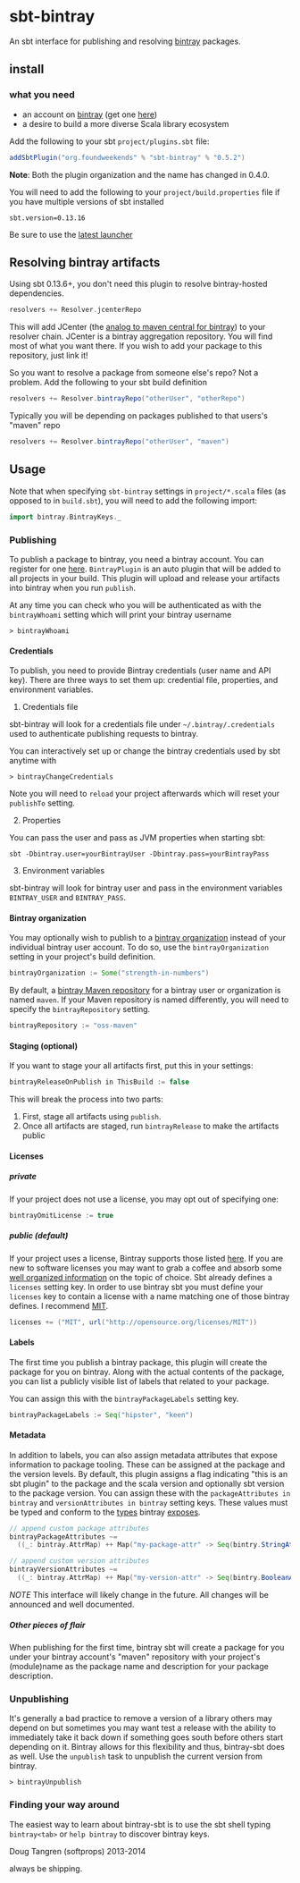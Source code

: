 # sbt-bintray

An sbt interface for publishing and resolving [bintray](https://bintray.com) packages.

## install

### what you need

- an account on [bintray](https://bintray.com) (get one [here](https://bintray.com/signup/index))
- a desire to build a more diverse Scala library ecosystem

Add the following to your sbt `project/plugins.sbt` file:

```scala
addSbtPlugin("org.foundweekends" % "sbt-bintray" % "0.5.2")
```

**Note**: Both the plugin organization and the name has changed in 0.4.0.

You will need to add the following to your `project/build.properties` file if you have multiple versions of sbt installed

    sbt.version=0.13.16

Be sure to use the [latest launcher](http://www.scala-sbt.org/download.html)

## Resolving bintray artifacts

Using sbt 0.13.6+, you don't need this plugin to resolve bintray-hosted dependencies.

```scala
resolvers += Resolver.jcenterRepo
```

This will add JCenter (the [analog to maven central for bintray](https://bintray.com/bintray/jcenter)) to your resolver chain. JCenter is a bintray aggregation repository. You will find most of what you want there. If you wish to add your package to this repository, just link it!

So you want to resolve a package from someone else's repo? Not a problem. Add the following to your sbt build definition

```scala
resolvers += Resolver.bintrayRepo("otherUser", "otherRepo")
```

Typically you will be depending on packages published to that users's "maven" repo

```scala
resolvers += Resolver.bintrayRepo("otherUser", "maven")
```

## Usage

Note that when specifying `sbt-bintray` settings in `project/*.scala` files (as opposed to in `build.sbt`), you will need to add the following import:

```scala
import bintray.BintrayKeys._
```

### Publishing

To publish a package to bintray, you need a bintray account. You can register for one [here](https://bintray.com/signup/index). 
`BintrayPlugin` is an auto plugin that will be added to all projects in your build.
This plugin will upload and release your artifacts into bintray when you run `publish`.

At any time you can check who you will be authenticated as with the `bintrayWhoami` setting which will print your bintray username

    > bintrayWhoami

#### Credentials

To publish, you need to provide Bintray credentials (user name and API key). There are three ways to set them up: credential file, properties, and environment variables.

1. Credentials file

sbt-bintray will look for a credentials file under `~/.bintray/.credentials` used to authenticate publishing requests to bintray.

You can interactively set up or change the bintray credentials used by sbt anytime with

    > bintrayChangeCredentials

Note you will need to `reload` your project afterwards which will reset your `publishTo` setting.


2.  Properties

You can pass the user and pass as JVM properties when starting sbt:

    sbt -Dbintray.user=yourBintrayUser -Dbintray.pass=yourBintrayPass
    
3. Environment variables

sbt-bintray will look for bintray user and pass in the environment variables `BINTRAY_USER` and  `BINTRAY_PASS`.

#### Bintray organization

You may optionally wish to publish to a [bintray organization](https://bintray.com/docs/usermanual/interacting/interacting_bintrayorganizations.html)
instead of your individual bintray user account. To do so, use the `bintrayOrganization` setting in your project's build definition.

```scala
bintrayOrganization := Some("strength-in-numbers")
```

By default, a [bintray Maven repository](https://bintray.com/docs/usermanual/uploads/uploads_yourrepositories.html) for a bintray user or
organization is named `maven`.  If your Maven repository is named differently, you will need to specify the `bintrayRepository` setting.

```scala
bintrayRepository := "oss-maven"
```

#### Staging (optional)

If you want to stage your all artifacts first, put this in your settings:

```scala
bintrayReleaseOnPublish in ThisBuild := false
```

This will break the process into two parts:

1. First, stage all artifacts using `publish`.
2. Once all artifacts are staged, run `bintrayRelease` to make the artifacts public

#### Licenses
##### private
If your project does not use a license, you may opt out of specifying one:
```scala
bintrayOmitLicense := true
```
##### public (default)
If your project uses a license, Bintray supports those listed [here](https://bintray.com/docs/api/#_footnote_1). If you are new to software licenses you may
want to grab a coffee and absorb some [well organized information](http://choosealicense.com/) on the topic of choice.
Sbt already defines a `licenses` setting key. In order to use bintray sbt you must define your `licenses` key to contain a license with a name matching
one of those bintray defines. I recommend [MIT](http://choosealicense.com/licenses/mit/).


```scala
licenses += ("MIT", url("http://opensource.org/licenses/MIT"))
```

#### Labels

The first time you publish a bintray package, this plugin will create the package for you on bintray. Along with the actual contents
of the package, you can list a publicly visible list of labels that related to your package.

You can assign this with the `bintrayPackageLabels` setting key.

```scala
bintrayPackageLabels := Seq("hipster", "keen")
```

#### Metadata

In addition to labels, you can also assign metadata attributes that expose information to package tooling. These can be assigned at the package and the version levels. By default, this plugin assigns a flag indicating "this is an sbt plugin" to the package and the scala version and optionally sbt version to the package version. You can assign these with the `packageAttributes in bintray` and `versionAttributes in bintray` setting keys. These values must be typed and conform to the [types](https://github.com/softprops/bintry#metadata) bintray [exposes](https://bintray.com/docs/api/#_attributes).

```scala
// append custom package attributes
bintrayPackageAttributes ~=
  ((_: bintray.AttrMap) ++ Map("my-package-attr" -> Seq(bintry.StringAttr("my-value"))))
```

```scala
// append custom version attributes
bintrayVersionAttributes ~=
  ((_: bintray.AttrMap) ++ Map("my-version-attr" -> Seq(bintry.BooleanAttr(true))))
```

_NOTE_ This interface will likely change in the future. All changes will be announced and well documented.

##### Other pieces of flair

When publishing for the first time, bintray sbt will create a package for you under your bintray account's "maven" repository
with your project's (module)name as the package name and description for your package description.

### Unpublishing

It's generally a bad practice to remove a version of a library others may depend on but sometimes you may want test a release with the ability to immediately take it back down if something goes south before others start depending on it. Bintray allows for this flexibility and thus, bintray-sbt does as well. Use the `unpublish` task to unpublish the current version from bintray.

    > bintrayUnpublish

### Finding your way around

The easiest way to learn about bintray-sbt is to use the sbt shell typing `bintray<tab>` or `help bintray` to discover bintray keys.

Doug Tangren (softprops) 2013-2014

always be shipping.
